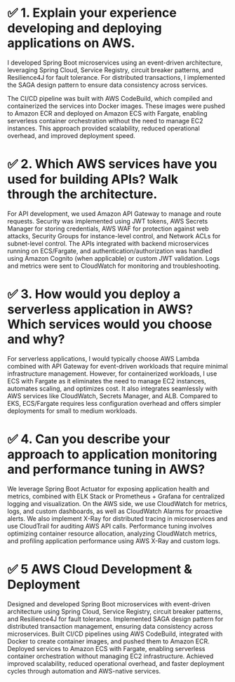 # ✅ 1. Explain your experience developing and deploying applications on AWS.

I developed Spring Boot microservices using an event-driven architecture, leveraging Spring Cloud, Service Registry, circuit breaker patterns, and Resilience4J for fault tolerance. For distributed transactions, I implemented the SAGA design pattern to ensure data consistency across services.

The CI/CD pipeline was built with AWS CodeBuild, which compiled and containerized the services into Docker images. These images were pushed to Amazon ECR and deployed on Amazon ECS with Fargate, enabling serverless container orchestration without the need to manage EC2 instances. This approach provided scalability, reduced operational overhead, and improved deployment speed.

 #  ✅ 2. Which AWS services have you used for building APIs? Walk through the architecture.

For API development, we used Amazon API Gateway to manage and route requests. Security was implemented using JWT tokens, AWS Secrets Manager for storing credentials, AWS WAF for protection against web attacks, Security Groups for instance-level control, and Network ACLs for subnet-level control. The APIs integrated with backend microservices running on ECS/Fargate, and authentication/authorization was handled using Amazon Cognito (when applicable) or custom JWT validation. Logs and metrics were sent to CloudWatch for monitoring and troubleshooting.

#  ✅ 3. How would you deploy a serverless application in AWS? Which services would you choose and why?

For serverless applications, I would typically choose AWS Lambda combined with API Gateway for event-driven workloads that require minimal infrastructure management. However, for containerized workloads, I use ECS with Fargate as it eliminates the need to manage EC2 instances, automates scaling, and optimizes cost. It also integrates seamlessly with AWS services like CloudWatch, Secrets Manager, and ALB. Compared to EKS, ECS/Fargate requires less configuration overhead and offers simpler deployments for small to medium workloads.

#  ✅ 4. Can you describe your approach to application monitoring and performance tuning in AWS?

We leverage Spring Boot Actuator for exposing application health and metrics, combined with ELK Stack or Prometheus + Grafana for centralized logging and visualization. On the AWS side, we use CloudWatch for metrics, logs, and custom dashboards, as well as CloudWatch Alarms for proactive alerts. We also implement X-Ray for distributed tracing in microservices and use CloudTrail for auditing AWS API calls. Performance tuning involves optimizing container resource allocation, analyzing CloudWatch metrics, and profiling application performance using AWS X-Ray and custom logs.
 
#  ✅ 5 AWS Cloud Development & Deployment

Designed and developed Spring Boot microservices with event-driven architecture using Spring Cloud, Service Registry, circuit breaker patterns, and Resilience4J for fault tolerance.
Implemented SAGA design pattern for distributed transaction management, ensuring data consistency across microservices.
Built CI/CD pipelines using AWS CodeBuild, integrated with Docker to create container images, and pushed them to Amazon ECR.
Deployed services to Amazon ECS with Fargate, enabling serverless container orchestration without managing EC2 infrastructure.
Achieved improved scalability, reduced operational overhead, and faster deployment cycles through automation and AWS-native services.
